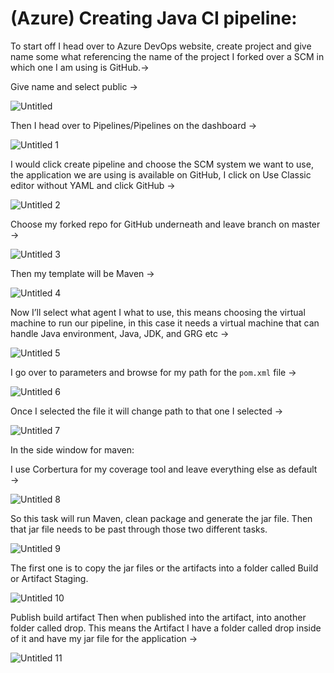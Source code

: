 # (Azure) Creating Java CI pipeline:

To start off I head over to Azure DevOps website, create project and give name some what referencing the name of the project I forked over a SCM in which one I am using is GitHub.→


Give name and select public → 

![Untitled](https://user-images.githubusercontent.com/42151912/209808363-f30c316e-4a64-4410-ad25-46e2170f8d52.png)


Then I head over to Pipelines/Pipelines on the dashboard → 

![Untitled 1](https://user-images.githubusercontent.com/42151912/209808530-8292214f-68ea-4a50-92bf-796ad58f67de.png)


I would click create pipeline and choose the SCM system we want to use, the application we are using is available on GitHub, I click on Use Classic editor without YAML and click GitHub → 

![Untitled 2](https://user-images.githubusercontent.com/42151912/209808644-a98ba7cb-29b6-4031-be24-2c98d12e9309.png)


Choose my forked repo for GitHub underneath and leave branch on master → 

![Untitled 3](https://user-images.githubusercontent.com/42151912/209808689-0202ace8-c4b8-4171-9752-64577bb17d59.png)


Then my template will be Maven → 

![Untitled 4](https://user-images.githubusercontent.com/42151912/209808806-dce63482-2400-4fbe-ab10-418f61d9a0b0.png)


Now I’ll select what agent I what to use, this means choosing the virtual machine to run our pipeline, in this case it needs a virtual machine that can handle Java environment, Java, JDK, and GRG etc →  

![Untitled 5](https://user-images.githubusercontent.com/42151912/209808840-4a22cfda-58c9-4a42-b7d9-2f07c1c07184.png)


I go over to parameters and browse for my path for the `pom.xml` file → 

![Untitled 6](https://user-images.githubusercontent.com/42151912/209808932-ff86ee3b-a573-4731-9788-13c6c6f15ccd.png)


Once I selected the file it will change path to that one I selected → 

![Untitled 7](https://user-images.githubusercontent.com/42151912/209808979-2327acca-f33e-408c-a714-56704e139c83.png)


In the side window for maven: 

I use Corbertura for my coverage tool and leave everything else as default → 

![Untitled 8](https://user-images.githubusercontent.com/42151912/209809167-cb0e9d76-d419-4446-8572-4b33791ff424.png)


So this task will run Maven, clean package and generate the jar file. Then that jar file needs to be past through those two different tasks. 

![Untitled 9](https://user-images.githubusercontent.com/42151912/209809218-49125a97-f6b1-4ff8-8f62-70131a43ad88.png)


The first one is to copy the jar files or the artifacts into a folder called Build or Artifact Staging. 

![Untitled 10](https://user-images.githubusercontent.com/42151912/209809251-1ada43c3-3e30-443e-8ad5-07a675db6c6a.png)


Publish build artifact Then when published into the artifact, into another folder called drop. This means the Artifact I have a folder called drop inside of it and have my jar file for the application → 

![Untitled 11](https://user-images.githubusercontent.com/42151912/209809314-e9dcb4cf-bacb-4eb2-bed6-6626722fee47.png)

